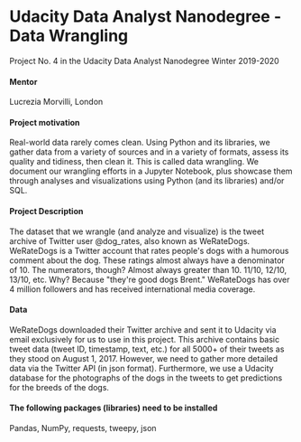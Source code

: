 # Udacity Data Analyst Nanodegree - Data Wrangling
Project No. 4 in the Udacity Data Analyst Nanodegree Winter 2019-2020

#### Mentor
 Lucrezia Morvilli, London

#### Project motivation
Real-world data rarely comes clean. Using Python and its libraries, we gather data from a variety of sources and in a variety of formats, assess its quality and tidiness, then clean it. This is called data wrangling. We document our wrangling efforts in a Jupyter Notebook, plus showcase them through analyses and visualizations using Python (and its libraries) and/or SQL.

#### Project Description ####
The dataset that we wrangle (and analyze and visualize) is the tweet archive of Twitter user @dog_rates, also known as WeRateDogs. WeRateDogs is a Twitter account that rates people's dogs with a humorous comment about the dog. These ratings almost always have a denominator of 10. The numerators, though? Almost always greater than 10. 11/10, 12/10, 13/10, etc. Why? Because "they're good dogs Brent." WeRateDogs has over 4 million followers and has received international media coverage.

#### Data ####
WeRateDogs downloaded their Twitter archive and sent it to Udacity via email exclusively for us to use in this project. This archive contains basic tweet data (tweet ID, timestamp, text, etc.) for all 5000+ of their tweets as they stood on August 1, 2017. However, we need to gather more detailed data via the Twitter API (in json format). Furthermore, we use a Udacity database for the photographs of the dogs in the tweets to get predictions for the breeds of the dogs.   

#### The following packages (libraries) need to be installed #### 
Pandas, NumPy, requests, tweepy, json
